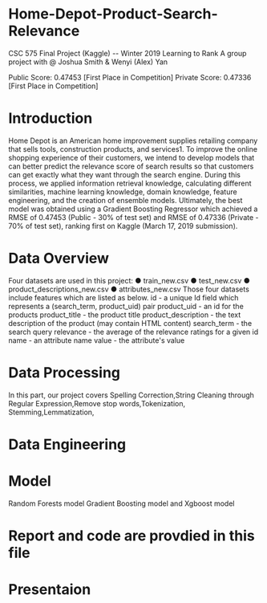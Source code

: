 # Home-Depot-Product-Search-Relevance
CSC 575 Final Project (Kaggle) -- Winter 2019 Learning to Rank 
A group project with @ Joshua Smith & Wenyi (Alex) Yan

Public Score:  0.47453 [First Place in Competition]
Private Score: 0.47336 [First Place in Competition]


# Introduction 
Home Depot is an American home improvement supplies retailing company that sells tools, construction products, and services1. To improve the online shopping experience of their customers, we intend to develop models that can better predict the relevance score of search results so that customers can get exactly what they want through the search engine.
During this process, we applied information retrieval knowledge, calculating different similarities, machine learning knowledge, domain knowledge, feature engineering, and the creation of ensemble models. Ultimately, the best model was obtained using a Gradient Boosting Regressor which achieved a RMSE of 0.47453 (Public - 30% of test set) and RMSE of 0.47336 (Private - 70% of test set), ranking first on Kaggle (March 17, 2019 submission).

# Data Overview
Four datasets are used in this project: 
● train_new.csv
● test_new.csv
● product_descriptions_new.csv 
● attributes_new.csv
Those four datasets include features which are listed as below.
id - a unique Id field which represents a (search_term, product_uid) pair
product_uid - an id for the products
product_title - the product title
product_description - the text description of the product (may contain HTML content) search_term - the search query
relevance - the average of the relevance ratings for a given id
name - an attribute name
value - the attribute's value

# Data Processing
In this part, our project covers Spelling Correction,String Cleaning through Regular Expression,Remove stop words,Tokenization, Stemming,Lemmatization,

#  Data Engineering 

# Model
Random Forests model
Gradient Boosting model and Xgboost model

# Report and code are provdied in this file

# Presentaion 
[Presentaion]:
https://www.youtube.com/watch?v=vKeUY2v5xx0&feature=youtu.be 
